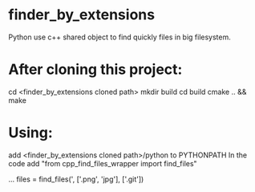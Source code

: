 # finder_by_extensions
Python use c++ shared object to find quickly files in big filesystem.

# After cloning this project:

  cd <finder_by_extensions cloned path>
  mkdir build
  cd build
  cmake .. && make

# Using:

  add <finder_by_extensions cloned path>/python to PYTHONPATH
  In the code add "from cpp_find_files_wrapper import find_files"

  ...
  files = find_files('<some root dir>, ['.png', 'jpg'], ['.git'])
